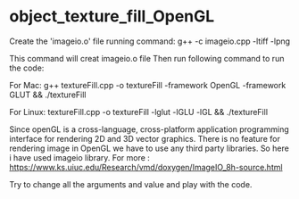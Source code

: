 # object_texture_fill_OpenGL
Create the 'imageio.o' file running command: 
g++ -c imageio.cpp -ltiff -lpng

This command will creat imageio.o file
Then run following command to run the code:

For Mac: g++ textureFill.cpp -o textureFill -framework OpenGL -framework GLUT && ./textureFill

For Linux: textureFill.cpp -o textureFill -lglut -lGLU -lGL && ./textureFill

Since openGL is a cross-language, cross-platform application programming interface for rendering 2D and 3D vector graphics. There is no feature for rendering image in OpenGL we have to use any third party libraries. So here i have used imageio library. For more :
https://www.ks.uiuc.edu/Research/vmd/doxygen/ImageIO_8h-source.html


Try to change all the arguments and value and play with the code.
